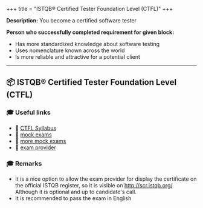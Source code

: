 +++
title = "ISTQB® Certified Tester Foundation Level (CTFL)"
+++

**Description:** You become a certified software tester

**Person who successfully completed requirement for given block:**

- Has more standardized knowledge about software testing
- Uses nomenclature known across the world
- Is more reliable and attractive for a potential client

---

## 📦 ISTQB® Certified Tester Foundation Level (CTFL)

### 🎓 Useful links

- 📗 [CTFL Syllabus](https://www.istqb.org/certifications/certified-tester-foundation-level)
- 📙 [mock exams](https://istqb.patshala.com/tests/)
- 📙 [more mock exams](http://tryqa.com/istqb-dumps-download-mock-tests-and-sample-question-papers/)
- 📙 [exam provider](https://www.amberteam.pl/egzaminy/)

### 🎓 Remarks

- It is a nice option to allow the exam provider for display the certificate on the official ISTQB register, so it is visible on http://scr.istqb.org/. Although it is optional and up to candidate's call.
- It is recommended to pass the exam in English
